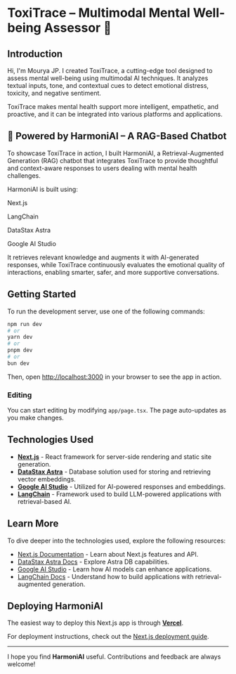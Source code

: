 # ToxiTrace – Multimodal Mental Well-being Assessor 🧠

## Introduction

Hi, I'm Mourya JP. I created ToxiTrace, a cutting-edge tool designed to assess mental well-being using multimodal AI techniques. It analyzes textual inputs, tone, and contextual cues to detect emotional distress, toxicity, and negative sentiment.

ToxiTrace makes mental health support more intelligent, empathetic, and proactive, and it can be integrated into various platforms and applications.

## 🔄 Powered by HarmoniAI – A RAG-Based Chatbot

To showcase ToxiTrace in action, I built HarmoniAI, a Retrieval-Augmented Generation (RAG) chatbot that integrates ToxiTrace to provide thoughtful and context-aware responses to users dealing with mental health challenges.

HarmoniAI is built using:

Next.js

LangChain

DataStax Astra

Google AI Studio

It retrieves relevant knowledge and augments it with AI-generated responses, while ToxiTrace continuously evaluates the emotional quality of interactions, enabling smarter, safer, and more supportive conversations.

## Getting Started

To run the development server, use one of the following commands:

```bash
npm run dev
# or
yarn dev
# or
pnpm dev
# or
bun dev
```

Then, open [http://localhost:3000](http://localhost:3000) in your browser to see the app in action.

### Editing
You can start editing by modifying `app/page.tsx`. The page auto-updates as you make changes.

## Technologies Used

- **[Next.js](https://nextjs.org)** - React framework for server-side rendering and static site generation.
- **[DataStax Astra](https://www.datastax.com/products/datastax-astra)** - Database solution used for storing and retrieving vector embeddings.
- **[Google AI Studio](https://aistudio.google.com/)** - Utilized for AI-powered responses and embeddings.
- **[LangChain](https://python.langchain.com/)** - Framework used to build LLM-powered applications with retrieval-based AI.

## Learn More

To dive deeper into the technologies used, explore the following resources:

- [Next.js Documentation](https://nextjs.org/docs) - Learn about Next.js features and API.
- [DataStax Astra Docs](https://www.datastax.com/docs) - Explore Astra DB capabilities.
- [Google AI Studio](https://aistudio.google.com/) - Learn how AI models can enhance applications.
- [LangChain Docs](https://python.langchain.com/) - Understand how to build applications with retrieval-augmented generation.

## Deploying HarmoniAI

The easiest way to deploy this Next.js app is through **[Vercel](https://vercel.com/new?utm_medium=default-template&filter=next.js&utm_source=create-next-app&utm_campaign=create-next-app-readme)**.

For deployment instructions, check out the [Next.js deployment guide](https://nextjs.org/docs/app/building-your-application/deploying).

---

I hope you find **HarmoniAI** useful. Contributions and feedback are always welcome!

